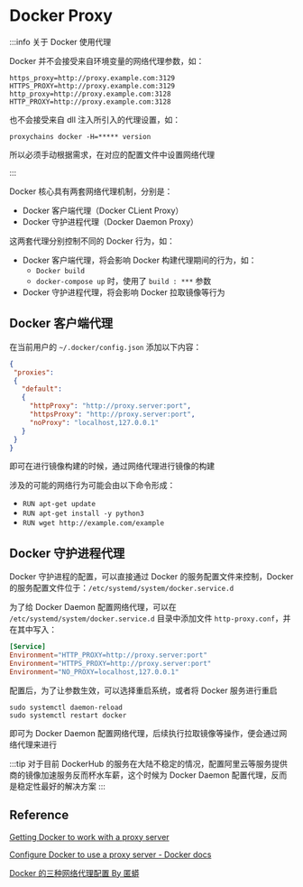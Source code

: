 # Docker Proxy

:::info 关于 Docker 使用代理

Docker 并不会接受来自环境变量的网络代理参数，如：

```shell
https_proxy=http://proxy.example.com:3129
HTTPS_PROXY=http://proxy.example.com:3129
http_proxy=http://proxy.example.com:3128
HTTP_PROXY=http://proxy.example.com:3128
```

也不会接受来自 dll 注入所引入的代理设置，如：

```shell
proxychains docker -H=***** version
```

所以必须手动根据需求，在对应的配置文件中设置网络代理

:::

Docker 核心具有两套网络代理机制，分别是：

- Docker 客户端代理（Docker CLient Proxy）
- Docker 守护进程代理（Docker Daemon Proxy）

这两套代理分别控制不同的 Docker 行为，如：

- Docker 客户端代理，将会影响 Docker 构建代理期间的行为，如：
  - `Docker build`
  - `docker-compose up` 时，使用了 `build : ***` 参数
- Docker 守护进程代理，将会影响 Docker 拉取镜像等行为

## Docker 客户端代理

在当前用户的 `~/.docker/config.json` 添加以下内容：

```json
{
 "proxies":
 {
   "default":
   {
     "httpProxy": "http://proxy.server:port",
     "httpsProxy": "http://proxy.server:port",
     "noProxy": "localhost,127.0.0.1"
   }
 }
}
```

即可在进行镜像构建的时候，通过网络代理进行镜像的构建

涉及的可能的网络行为可能会由以下命令形成：

- `RUN apt-get update`
- `RUN apt-get install -y python3`
- `RUN wget http://example.com/example`

## Docker 守护进程代理

Docker 守护进程的配置，可以直接通过 Docker 的服务配置文件来控制，Docker 的服务配置文件位于：`/etc/systemd/system/docker.service.d`

为了给 Docker Daemon 配置网络代理，可以在 `/etc/systemd/system/docker.service.d` 目录中添加文件 `http-proxy.conf`，并在其中写入：

```conf
[Service]
Environment="HTTP_PROXY=http://proxy.server:port"
Environment="HTTPS_PROXY=http://proxy.server:port"
Environment="NO_PROXY=localhost,127.0.0.1"
```

配置后，为了让参数生效，可以选择重启系统，或者将 Docker 服务进行重启

```shell
sudo systemctl daemon-reload
sudo systemctl restart docker
```

即可为 Docker Daemon 配置网络代理，后续执行拉取镜像等操作，便会通过网络代理来进行

:::tip
对于目前 DockerHub 的服务在大陆不稳定的情况，配置阿里云等服务提供商的镜像加速服务反而杯水车薪，这个时候为 Docker Daemon 配置代理，反而是稳定性最好的解决方案
:::

## Reference

[Getting Docker to work with a proxy server](https://airman604.medium.com/getting-docker-to-work-with-a-proxy-server-fadec841194e)

[Configure Docker to use a proxy server - Docker docs](https://docs.docker.com/network/proxy/)

[Docker 的三种网络代理配置 By 匿蟒](https://note.qidong.name/2020/05/docker-proxy/)